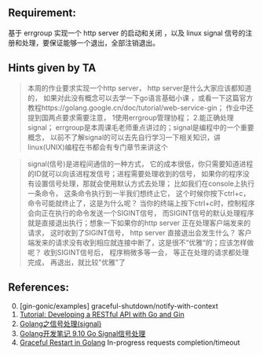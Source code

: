 ## Requirement: 
基于 errgroup 实现一个 http server 的启动和关闭 ，以及 linux signal 信号的注册和处理，要保证能够一个退出，全部注销退出。

## Hints given by TA
> 本周的作业要求实现一个http server， http server是什么大家应该都知道的， 如果对此没有概念可以去学一下go语言基础小课 ，或看一下这篇官方教程https://golang.google.cn/doc/tutorial/web-service-gin； 作业中还提到国两点要求需要注意， 1使用errgroup管理协程； 2.能正确处理signal； errgroup是本周课毛老师重点讲过的；signal是编程中的一个重要概念， 以前不了解signal的可以去先自行学习一下相关知识，讲linux(UNIX)编程在书都会有专门章节来讲这个

> signal(信号)是进程间通信的一种方式， 它的成本很低，你只需要知道进程的ID就可以向该进程发信号；进程需要处理收到的信号， 如果你的程序没有设置信号处理，那就会使用默认方式去处理； 比如我们在console上执行一条命令， 这条命令执行到一半我们想终止它， 这个时候你按下ctrl+c， 命令可能就终止了，这是为什么呢？ 当你的终端上按下ctrl+c时，控制程序会向正在执行的命令发送一个SIGINT信号， 而SIGINT信号的默认处理程序就是直接退出执行；想象一下如果你的http server 正在处理客户端发来的请求， 这时收到了SIGINT信号， http server 直接退出会发生什么？   客户端发来的请求没有收到相应就连接中断了，这是很不“优雅“的；应该怎样做呢？  收到SIGINT信号后， 程序稍微多等一会， 等正在处理的请求都处理完成， 再退出，就比较"优雅"了

## References:
0. [gin-gonic/examples] graceful-shutdown/notify-with-context
1. [Tutorial: Developing a RESTful API with Go and Gin](https://golang.google.cn/doc/tutorial/web-service-gin)
2. [Golang之信号处理(signal)](https://zhuanlan.zhihu.com/p/128953024.vs)
3. [Golang开发笔记 9.10 Go Signal信号处理](https://www.bookstack.cn/read/golang_development_notes/zh-9.10.md)
4. [Graceful Restart in Golang](https://grisha.org/blog/2014/06/03/graceful-restart-in-golang/) In-progress requests completion/timeout